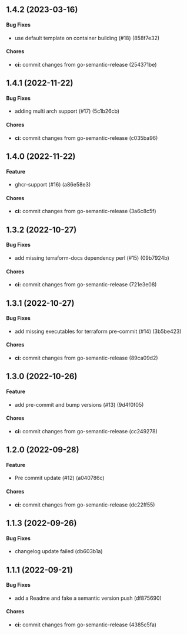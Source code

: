 ## 1.4.2 (2023-03-16)

#### Bug Fixes

* use default template on container building (#18) (858f7e32)

#### Chores

* **ci:** commit changes from go-semantic-release (254371be)


## 1.4.1 (2022-11-22)

#### Bug Fixes

* adding multi arch support (#17) (5c1b26cb)

#### Chores

* **ci:** commit changes from go-semantic-release (c035ba96)


## 1.4.0 (2022-11-22)

#### Feature

* ghcr-support (#16) (a86e58e3)

#### Chores

* **ci:** commit changes from go-semantic-release (3a6c8c5f)


## 1.3.2 (2022-10-27)

#### Bug Fixes

* add missing terraform-docs dependency perl (#15) (09b7924b)

#### Chores

* **ci:** commit changes from go-semantic-release (721e3e08)


## 1.3.1 (2022-10-27)

#### Bug Fixes

* add missing executables for terraform pre-commit (#14) (3b5be423)

#### Chores

* **ci:** commit changes from go-semantic-release (89ca09d2)


## 1.3.0 (2022-10-26)

#### Feature

* add pre-commit and bump versions (#13) (9d4f0f05)

#### Chores

* **ci:** commit changes from go-semantic-release (cc249278)


## 1.2.0 (2022-09-28)

#### Feature

* Pre commit update (#12) (a040786c)

#### Chores

* **ci:** commit changes from go-semantic-release (dc22ff55)


## 1.1.3 (2022-09-26)

#### Bug Fixes

* changelog update failed (db603b1a)


## 1.1.1 (2022-09-21)

#### Bug Fixes

* add a Readme and fake a semantic version push (df875690)

#### Chores

* **ci:** commit changes from go-semantic-release (4385c5fa)
